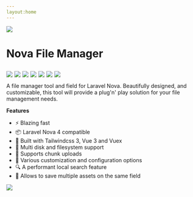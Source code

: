 ```yaml
---
layout:home
---
```


<img src="./images/banner.png">

# Nova File Manager

<div style="display: inline-flex; gap: 5px; margin-top:10px;flex-wrap: wrap">
<img  src="https://img.shields.io/badge/status-active-success.svg"/>
<img src="https://img.shields.io/badge/license-MIT-blue.svg"/>
<img src="https://img.shields.io/badge/PHP-8-blue.svg"/>
<img src="https://img.shields.io/badge/laravel%2Fnova-4-cyan.svg"/>
<img src="https://img.shields.io/packagist/v/everzel/nova-file-manager.svg"/>
<img src="https://img.shields.io/packagist/dt/everzel/nova-file-manager.svg"/>
<img src="https://github.com/everzel/nova-file-manager/actions/workflows/tests.yml/badge.svg?branch=main"/>
</div>


A file manager tool and field for Laravel Nova. Beautifully designed, and customizable, this tool will provide a plug'n'
play solution for your file management needs.

**Features**

- ⚡️ Blazing fast
- 📦️ Laravel Nova 4 compatible
- 💅 Built with Tailwindcss 3, Vue 3 and Vuex
- 💽 Multi disk and filesystem support
- 🧩 Supports chunk uploads
- 🔧 Various customization and configuration options
- 🔍 A performant local search feature
- 🤹‍ Allows to save multiple assets on the same field

<img src="./images/support.png"/>
